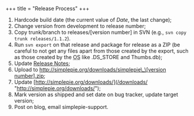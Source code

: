 +++
title = "Release Process"
+++

1.  Hardcode build date (the current value of $Date$, the last change);
2.  Change version from development to release number;
3.  Copy trunk/branch to releases/\[version number\] in SVN (e.g., `svn copy trunk releases/1.1.2`).
4.  Run `svn export` on that release and package for release as a ZIP (be careful to not get any files apart from those created by the export, such as those created by the <abbr title="Operating System">OS</abbr> like .DS_STORE and Thumbs.db);
5.  Update [Release Notes](@/wiki/misc/release_notes/_index.md);
6.  Upload to [http://simplepie.org/downloads/simplepie\_\[version number\].zip](/downloads/simplepie_%5Bversion%20number%5D.zip "http://simplepie.org/downloads/simplepie_[version number].zip");
7.  Update [http://simplepie.org/downloads/](/downloads/ "http://simplepie.org/downloads/");
8.  Mark version as shipped and set date on bug tracker, update target version;
9.  Post on blog, email simplepie-support.
